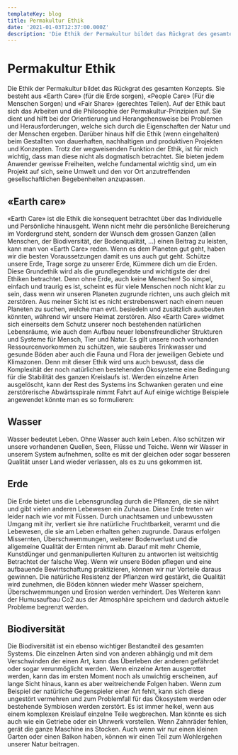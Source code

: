 ```yaml
---
templateKey: blog
title: Permakultur Ethik
date: '2021-01-03T12:37:00.000Z'
description: 'Die Ethik der Permakultur bildet das Rückgrat des gesamten Konzepts. Sie besteht aus «Earth Care», «People Care» und «Fair Share».'
---
```


# Permakultur Ethik

Die Ethik der Permakultur bildet das Rückgrat des gesamten Konzepts. Sie besteht aus «Earth Care» (für die Erde sorgen), «People Care» (Für die Menschen Sorgen) und «Fair Share» (gerechtes Teilen). Auf der Ethik baut sich das Arbeiten und die Philosophie der Permakultur-Prinzipien auf. Sie dient und hilft bei der Orientierung und Herangehensweise bei Problemen und Herausforderungen, welche sich durch die Eigenschaften der Natur und der Menschen ergeben. Darüber hinaus hilf die Ethik (wenn eingehalten) beim Gestallten von dauerhaften, nachhaltigen und produktiven Projekten und Konzepten.
Trotz der wegweisenden Funktion der Ethik, ist für mich wichtig, dass man diese nicht als dogmatisch betrachtet. Sie bieten jedem Anwender gewisse Freiheiten, welche fundamental wichtig sind, um ein Projekt auf sich, seine Umwelt und den vor Ort anzutreffenden gesellschaftlichen Begebenheiten anzupassen.

## «Earth care»

«Earth Care» ist die Ethik die konsequent betrachtet über das Individuelle und Persönliche hinausgeht. Wenn nicht mehr die persönliche Bereicherung im Vordergrund steht, sondern der Wunsch dem grossen Ganzen (allen Menschen, der Biodiversität, der Bodenqualität, …) einen Beitrag zu leisten, kann man von «Earth Care» reden. Wenn es dem Planeten gut geht, haben wir die besten Voraussetzungen damit es uns auch gut geht.
Schütze unsere Erde, Trage sorge zu unserer Erde, Kümmere dich um die Erden. Diese Grundethik wird als die grundlegendste und wichtigste der drei Ethiken betrachtet. Denn ohne Erde, auch keine Menschen! So simpel, einfach und traurig es ist, scheint es für viele Menschen noch nicht klar zu sein, dass wenn wir unseren Planeten zugrunde richten, uns auch gleich mit zerstören. Aus meiner Sicht ist es nicht erstrebenswert nach einem neuen Planeten zu suchen, welche man evtl. besiedeln und zusätzlich ausbeuten könnten, während wir unsere Heimat zerstören.
Also «Earth Care» widmet sich einerseits dem Schutz unserer noch bestehenden natürlichen Lebensräume, wie auch dem Aufbau neuer lebensfreundlicher Strukturen und Systeme für Mensch, Tier und Natur.
Es gilt unsere noch vorhanden Ressourcenvorkommen zu schützen, wie sauberes Trinkwasser und gesunde Böden aber auch die Fauna und Flora der jeweiligen Gebiete und Klimazonen. Denn mit dieser Ethik wird uns auch bewusst, dass die Komplexität der noch natürlichen bestehenden Ökosysteme eine Bedingung für die Stabilität des ganzen Kreislaufs ist. Werden einzelne Arten ausgelöscht, kann der Rest des Systems ins Schwanken geraten und eine zerstörerische Abwärtsspirale nimmt Fahrt auf
Auf einige wichtige Beispiele angewendet könnte man es so formulieren:

## Wasser

Wasser bedeutet Leben. Ohne Wasser auch kein Leben. Also schützen wir unsere vorhandenen Quellen, Seen, Flüsse und Teiche. Wenn wir Wasser in unserem System aufnehmen, sollte es mit der gleichen oder sogar besseren Qualität unser Land wieder verlassen, als es zu uns gekommen ist.

## Erde

Die Erde bietet uns die Lebensgrundlag durch die Pflanzen, die sie nährt und gibt vielen anderen Lebewesen ein Zuhause.
Diese Erde treten wir leider nach wie vor mit Füssen. Durch unachtsamen und unbewussten Umgang mit ihr, verliert sie ihre natürliche Fruchtbarkeit, verarmt und die Lebewesen, die sie am Leben erhalten gehen zugrunde. Daraus erfolgen Missernten, Überschwemmungen, weiterer Bodenverlust und die allgemeine Qualität der Ernten nimmt ab. Darauf mit mehr Chemie, Kunstdünger und genmanipulierten Kulturen zu antworten ist weitsichtig Betrachtet der falsche Weg. Wenn wir unsere Böden pflegen und eine aufbauende Bewirtschaftung praktizieren, können wir nur Vorteile daraus gewinnen. Die natürliche Resistenz der Pflanzen wird gestärkt, die Qualität wird zunehmen, die Böden können wieder mehr Wasser speichern, Überschwemmungen und Erosion werden verhindert. Des Weiteren kann der Humusaufbau Co2 aus der Atmosphäre speichern und dadurch aktuelle Probleme begrenzt werden.

## Biodiversität

Die Biodiversität ist ein ebenso wichtiger Bestandteil des gesamten Systems. Die einzelnen Arten sind von anderen abhängig und mit dem Verschwinden der einen Art, kann das Überleben der anderen gefährdet oder sogar verunmöglicht werden.
Wenn einzelne Arten ausgerottet werden, kann das im ersten Moment noch als unwichtig erscheinen, auf lange Sicht hinaus, kann es aber weitreichende Folgen haben. Wenn zum Beispiel der natürliche Gegenspieler einer Art fehlt, kann sich diese ungestört vermehren und zum Problemfall für das Ökosystem werden oder bestehende Symbiosen werden zerstört.
Es ist immer heikel, wenn aus einem komplexen Kreislauf einzelne Teile wegbrechen. Man könnte es sich auch wie ein Getriebe oder ein Uhrwerk vorstellen. Wenn Zahnräder fehlen, gerät die ganze Maschine ins Stocken.
Auch wenn wir nur einen kleinen Garten oder einen Balkon haben, können wir einen Teil zum Wohlergehen unserer Natur beitragen.
